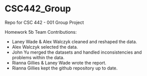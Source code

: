 # CSC442_Group
Repo for CSC 442 - 001 Group Project


Homework 5b Team Contributions:
- Laney Wade & Alex Walczyk cleaned and reshaped the data.
- Alex Walczyk selected the data.
- John Yu merged the datasets and handled inconsistencies and problems within the data. 
- Rianna Gillies & Laney Wade wrote the report.
- Rianna Gillies kept the github repository up to date. 


